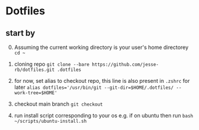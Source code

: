 # Dotfiles

## start by
0. Assuming the current working directory is your user's home directorey
`cd ~`

1. cloning repo
`git clone --bare https://github.com/jesse-rb/dotfiles.git .dotfiles`

2. for now, set alias to checkout repo, this line is also present in `.zshrc` for later
`alias dotfiles='/usr/bin/git --git-dir=$HOME/.dotfiles/ --work-tree=$HOME'`

3. checkout main branch
`git checkout`

4. run install script corresponding to your os
e.g. if on ubuntu then run `bash ~/scripts/ubuntu-install.sh`
